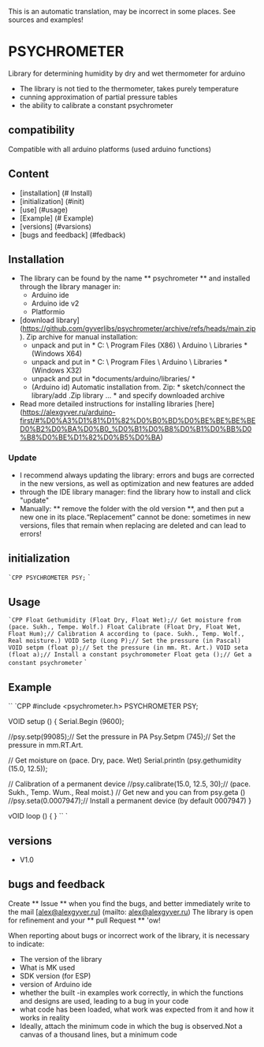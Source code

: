 This is an automatic translation, may be incorrect in some places. See sources and examples!

# PSYCHROMETER
Library for determining humidity by dry and wet thermometer for arduino
- The library is not tied to the thermometer, takes purely temperature
- cunning approximation of partial pressure tables
- the ability to calibrate a constant psychrometer

## compatibility
Compatible with all arduino platforms (used arduino functions)

## Content
- [installation] (# Install)
- [initialization] (#init)
- [use] (#usage)
- [Example] (# Example)
- [versions] (#varsions)
- [bugs and feedback] (#fedback)

<a id="install"> </a>
## Installation
- The library can be found by the name ** psychrometer ** and installed through the library manager in:
    - Arduino ide
    - Arduino ide v2
    - Platformio
- [download library] (https://github.com/gyverlibs/psychrometer/archive/refs/heads/main.zip). Zip archive for manual installation:
    - unpack and put in * C: \ Program Files (X86) \ Arduino \ Libraries * (Windows X64)
    - unpack and put in * C: \ Program Files \ Arduino \ Libraries * (Windows X32)
    - unpack and put in *documents/arduino/libraries/ *
    - (Arduino id) Automatic installation from. Zip: * sketch/connect the library/add .Zip library ... * and specify downloaded archive
- Read more detailed instructions for installing libraries [here] (https://alexgyver.ru/arduino-first/#%D0%A3%D1%81%D1%82%D0%B0%BD%D0%BE%BE%BE%BED0%B2%D0%BA%D0%B0_%D0%B1%D0%B8%D0%B1%D0%BB%D0%B8%D0%BE%D1%82%D0%B5%D0%BA)
### Update
- I recommend always updating the library: errors and bugs are corrected in the new versions, as well as optimization and new features are added
- through the IDE library manager: find the library how to install and click "update"
- Manually: ** remove the folder with the old version **, and then put a new one in its place.“Replacement” cannot be done: sometimes in new versions, files that remain when replacing are deleted and can lead to errors!


<a id="init"> </a>
## initialization
`` `CPP
PSYCHROMETER PSY;
`` `

<a id="usage"> </a>
## Usage
`` `CPP
Float Gethumidity (Float Dry, Float Wet);// Get moisture from (pace. Sukh., Tempe. Wolf.)
Float Calibrate (Float Dry, Float Wet, Float Hum);// Calibration A according to (pace. Sukh., Temp. Wolf., Real moisture.)
VOID Setp (Long P);// Set the pressure (in Pascal)
VOID setpm (float p);// Set the pressure (in mm. Rt. Art.)
VOID seta (float a);// Install a constant psychromometer
Float geta ();// Get a constant psychrometer
`` `

<a id="EXAMPLE"> </a>
## Example
`` `CPP
#include <psychrometer.h>
PSYCHROMETER PSY;

VOID setup () {
  Serial.Begin (9600);
  
  //psy.setp(99085);// Set the pressure in PA
  Psy.Setpm (745);// Set the pressure in mm.RT.Art.
  
  // Get moisture on (pace. Dry, pace. Wet)
  Serial.println (psy.gethumidity (15.0, 12.5));
  
  // Calibration of a permanent device
  //psy.calibrate(15.0, 12.5, 30);// (pace. Sukh., Temp. Wum., Real moist.)
  // Get new and you can from psy.geta ()
  //psy.seta(0.0007947);// Install a permanent device (by default 0007947)
}

vOID loop () {
}
`` `

<a id="versions"> </a>
## versions
- V1.0

<a id="feedback"> </a>
## bugs and feedback
Create ** Issue ** when you find the bugs, and better immediately write to the mail [alex@alexgyver.ru] (mailto: alex@alexgyver.ru)
The library is open for refinement and your ** pull Request ** 'ow!


When reporting about bugs or incorrect work of the library, it is necessary to indicate:
- The version of the library
- What is MK used
- SDK version (for ESP)
- version of Arduino ide
- whether the built -in examples work correctly, in which the functions and designs are used, leading to a bug in your code
- what code has been loaded, what work was expected from it and how it works in reality
- Ideally, attach the minimum code in which the bug is observed.Not a canvas of a thousand lines, but a minimum code